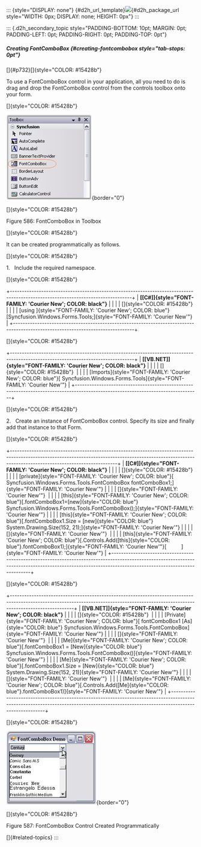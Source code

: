 ::: {style="DISPLAY: none"}
[](ms-xhelp:///?Id=d2h_url_template){#d2h_url_template}![](!package_url!){#d2h_package_url style="WIDTH: 0px; DISPLAY: none; HEIGHT: 0px"}
:::

::: {.d2h_secondary_topic style="PADDING-BOTTOM: 10pt; MARGIN: 0pt; PADDING-LEFT: 0pt; PADDING-RIGHT: 0pt; PADDING-TOP: 0pt"}
##### Creating FontComboBox {#creating-fontcombobox style="tab-stops: 0pt"}

[]{#p732}[]{style="COLOR: #15428b"} 

To use a FontComboBox control in your application, all you need to do is drag and drop the FontComboBox control from the controls toolbox onto your form.

[]{style="COLOR: #15428b"} 

![](ImagesExt/image76_579.jpg){border="0"}

[]{style="COLOR: #15428b"} 

Figure 586: FontComboBox in Toolbox

[]{style="COLOR: #15428b"} 

It can be created programmatically as follows.

[]{style="COLOR: #15428b"} 

1.   Include the required namespace.

[]{style="COLOR: #15428b"} 

+--------------------------------------------------------------------------------------------------------------------------------+
| **[\[C#\]]{style="FONT-FAMILY: 'Courier New'; COLOR: black"}**                                                                 |
|                                                                                                                                |
| []{style="COLOR: #15428b"}                                                                                                     |
|                                                                                                                                |
| [using ]{style="FONT-FAMILY: 'Courier New'; COLOR: blue"}[Syncfusion.Windows.Forms.Tools;]{style="FONT-FAMILY: 'Courier New'"} |
+--------------------------------------------------------------------------------------------------------------------------------+

[]{style="COLOR: #15428b"} 

+---------------------------------------------------------------------------------------------------------------------------------+
| **[\[VB.NET\]]{style="FONT-FAMILY: 'Courier New'; COLOR: black"}**                                                              |
|                                                                                                                                 |
| []{style="COLOR: #15428b"}                                                                                                      |
|                                                                                                                                 |
| [Imports]{style="FONT-FAMILY: 'Courier New'; COLOR: blue"}[ Syncfusion.Windows.Forms.Tools]{style="FONT-FAMILY: 'Courier New'"} |
+---------------------------------------------------------------------------------------------------------------------------------+

[]{style="COLOR: #15428b"} 

2.   Create an instance of FontComboBox control. Specify its size and finally add that instance to that Form.

[]{style="COLOR: #15428b"} 

+--------------------------------------------------------------------------------------------------------------------------------------------------------------------------------------------------------+
| **[\[C#\]]{style="FONT-FAMILY: 'Courier New'; COLOR: black"}**                                                                                                                                         |
|                                                                                                                                                                                                        |
| []{style="COLOR: #15428b"}                                                                                                                                                                             |
|                                                                                                                                                                                                        |
| [private]{style="FONT-FAMILY: 'Courier New'; COLOR: blue"}[ Syncfusion.Windows.Forms.Tools.FontComboBox fontComboBox1;]{style="FONT-FAMILY: 'Courier New'"}                                            |
|                                                                                                                                                                                                        |
| []{style="FONT-FAMILY: 'Courier New'"}                                                                                                                                                                 |
|                                                                                                                                                                                                        |
| [this]{style="FONT-FAMILY: 'Courier New'; COLOR: blue"}[.fontComboBox1=[new]{style="COLOR: blue"} Syncfusion.Windows.Forms.Tools.FontComboBox();]{style="FONT-FAMILY: 'Courier New'"}                  |
|                                                                                                                                                                                                        |
| [this]{style="FONT-FAMILY: 'Courier New'; COLOR: blue"}[.fontComboBox1.Size = [new]{style="COLOR: blue"} System.Drawing.Size(152, 21);]{style="FONT-FAMILY: 'Courier New'"}                            |
|                                                                                                                                                                                                        |
| []{style="FONT-FAMILY: 'Courier New'"}                                                                                                                                                                 |
|                                                                                                                                                                                                        |
| [this]{style="FONT-FAMILY: 'Courier New'; COLOR: blue"}[.Controls.Add([this]{style="COLOR: blue"}.fontComboBox1);]{style="FONT-FAMILY: 'Courier New'"}[          ]{style="FONT-FAMILY: 'Courier New'"} |
+--------------------------------------------------------------------------------------------------------------------------------------------------------------------------------------------------------+

[]{style="COLOR: #15428b"} 

+--------------------------------------------------------------------------------------------------------------------------------------------------------------------------------------+
| **[\[VB.NET\]]{style="FONT-FAMILY: 'Courier New'; COLOR: black"}**                                                                                                                   |
|                                                                                                                                                                                      |
| []{style="COLOR: #15428b"}                                                                                                                                                           |
|                                                                                                                                                                                      |
| [Private]{style="FONT-FAMILY: 'Courier New'; COLOR: blue"}[ fontComboBox1 [As]{style="COLOR: blue"} Syncfusion.Windows.Forms.Tools.FontComboBox]{style="FONT-FAMILY: 'Courier New'"} |
|                                                                                                                                                                                      |
| []{style="FONT-FAMILY: 'Courier New'"}                                                                                                                                               |
|                                                                                                                                                                                      |
| [Me]{style="FONT-FAMILY: 'Courier New'; COLOR: blue"}[.fontComboBox1 = [New]{style="COLOR: blue"} Syncfusion.Windows.Forms.Tools.FontComboBox()]{style="FONT-FAMILY: 'Courier New'"} |
|                                                                                                                                                                                      |
| [Me]{style="FONT-FAMILY: 'Courier New'; COLOR: blue"}[.fontComboBox1.Size = [New]{style="COLOR: blue"} System.Drawing.Size(152, 21)]{style="FONT-FAMILY: 'Courier New'"}             |
|                                                                                                                                                                                      |
| []{style="FONT-FAMILY: 'Courier New'"}                                                                                                                                               |
|                                                                                                                                                                                      |
| [Me]{style="FONT-FAMILY: 'Courier New'; COLOR: blue"}[.Controls.Add([Me]{style="COLOR: blue"}.fontComboBox1)]{style="FONT-FAMILY: 'Courier New'"}                                    |
+--------------------------------------------------------------------------------------------------------------------------------------------------------------------------------------+

[]{style="COLOR: #15428b"} 

![](ImagesExt/image76_580.jpg){border="0"}

[]{style="COLOR: #15428b"} 

Figure 587: FontComboBox Control Created Programmatically

[]{#related-topics}
:::
